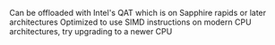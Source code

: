 Can be offloaded with Intel's QAT which is on Sapphire rapids or later architectures
Optimized to use SIMD instructions on modern CPU architectures, try upgrading to a newer CPU
